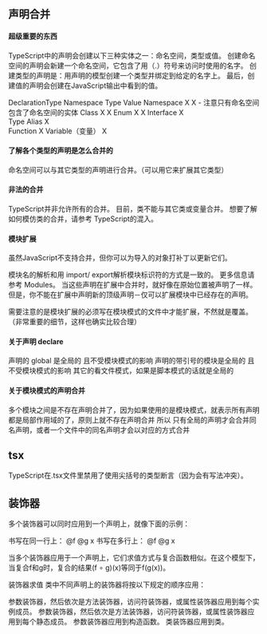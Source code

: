 ## 声明合并

#### 超级重要的东西
TypeScript中的声明会创建以下三种实体之一：命名空间，类型或值。 创建命名空间的声明会新建一个命名空间，它包含了用（.）符号来访问时使用的名字。 创建类型的声明是：用声明的模型创建一个类型并绑定到给定的名字上。 最后，创建值的声明会创建在JavaScript输出中看到的值。

DeclarationType	Namespace	Type	Value
Namespace	    X		            X     - 注意只有命名空间包含了命名空间的实体
Class		                X	    X
Enum		                X	    X
Interface		            X	
Type Alias		            X	
Function			                X
Variable（变量）			         X

#### 了解各个类型的声明是怎么合并的

命名空间可以与其它类型的声明进行合并。（可以用它来扩展其它类型）

#### 非法的合并
TypeScript并非允许所有的合并。 目前，类不能与其它类或变量合并。 想要了解如何模仿类的合并，请参考 TypeScript的混入。

#### 模块扩展

虽然JavaScript不支持合并，但你可以为导入的对象打补丁以更新它们。

模块名的解析和用 import/ export解析模块标识符的方式是一致的。 更多信息请参考 Modules。 当这些声明在扩展中合并时，就好像在原始位置被声明了一样。 但是，你不能在扩展中声明新的顶级声明－仅可以扩展模块中已经存在的声明。

需要注意的是模块扩展的必须写在模块模式的文件中才能扩展，不然就是覆盖。（非常重要的细节，这样也确实比较合理）

#### 关于声明 declare

声明的 global 是全局的 且不受模块模式的影响
声明的带引号的模块是全局的 且不受模块模式的影响
其它的看文件模式，如果是脚本模式的话就是全局的

#### 关于模块模式的声明合并

多个模块之间是不存在声明合并了，因为如果使用的是模块模式，就表示所有声明都是局部作用域的了，原则上就不存在声明合并
所以 只有全局的声明才会合并同名声明，或者一个文件中的同名声明才会以对应的方式合并

## tsx

TypeScript在.tsx文件里禁用了使用尖括号的类型断言（因为会有写法冲突）。

## 装饰器

多个装饰器可以同时应用到一个声明上，就像下面的示例：

书写在同一行上：
@f @g x
书写在多行上：
@f
@g
x

当多个装饰器应用于一个声明上，它们求值方式与复合函数相似。在这个模型下，当复合f和g时，复合的结果(f ∘ g)(x)等同于f(g(x))。

装饰器求值
类中不同声明上的装饰器将按以下规定的顺序应用：

参数装饰器，然后依次是方法装饰器，访问符装饰器，或属性装饰器应用到每个实例成员。
参数装饰器，然后依次是方法装饰器，访问符装饰器，或属性装饰器应用到每个静态成员。
参数装饰器应用到构造函数。
类装饰器应用到类。